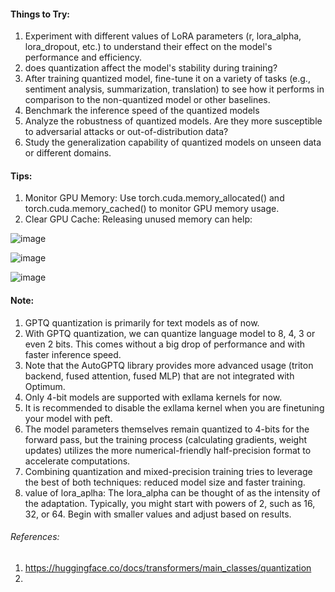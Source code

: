 #### Things to Try:

1. Experiment with different values of LoRA parameters (r, lora_alpha, lora_dropout, etc.) to understand their effect on the model's performance and efficiency.
2. does quantization affect the model's stability during training?
3. After training quantized model, fine-tune it on a variety of tasks (e.g., sentiment analysis, summarization, translation) to see how it performs in comparison to the non-quantized model or other baselines.
4. Benchmark the inference speed of the quantized models
5. Analyze the robustness of quantized models. Are they more susceptible to adversarial attacks or out-of-distribution data?
6. Study the generalization capability of quantized models on unseen data or different domains.

#### Tips:

1. Monitor GPU Memory: Use torch.cuda.memory_allocated() and torch.cuda.memory_cached() to monitor GPU memory usage.
2. Clear GPU Cache: Releasing unused memory can help:

![image](https://github.com/DrishtiShrrrma/llama-2-7b-chat-gptq-english-quotes/assets/129742046/91860b8e-c3f6-406a-a7f3-92ac908ea2fb)

![image](https://github.com/DrishtiShrrrma/llama-2-7b-chat-gptq-english-quotes/assets/129742046/379e25ef-71c7-4066-951e-907d8fa5526b)

![image](https://github.com/DrishtiShrrrma/llama-2-7b-chat-gptq-english-quotes/assets/129742046/7d26c68a-e69d-44ff-970f-b676b47076f5)

#### Note: 
1. GPTQ quantization is primarily for text models as of now.
2. With GPTQ quantization, we can quantize language model to 8, 4, 3 or even 2 bits. This comes without a big drop of performance and with faster inference speed.
3. Note that the AutoGPTQ library provides more advanced usage (triton backend, fused attention, fused MLP) that are not integrated with Optimum.
4. Only 4-bit models are supported with exllama kernels for now.
5. It is recommended to disable the exllama kernel when you are finetuning your model with peft.
6. The model parameters themselves remain quantized to 4-bits for the forward pass, but the training process (calculating gradients, weight updates) utilizes the more numerical-friendly half-precision format to accelerate computations.
7. Combining quantization and mixed-precision training tries to leverage the best of both techniques: reduced model size and faster training.
8. value of lora_aplha: The lora_alpha can be thought of as the intensity of the adaptation. Typically, you might start with powers of 2, such as 16, 32, or 64. Begin with smaller values and adjust based on results.








###### References: 

1. https://huggingface.co/docs/transformers/main_classes/quantization
2. 
